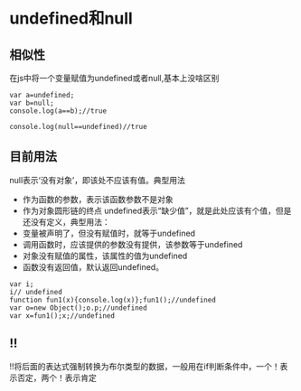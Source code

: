 # undefined和null
## 相似性
在js中将一个变量赋值为undefined或者null,基本上没啥区别
```
var a=undefined;
var b=null;
console.log(a==b);//true

console.log(null==undefined)//true
```
## 目前用法
null表示‘没有对象’，即该处不应该有值。典型用法
* 作为函数的参数，表示该函数参数不是对象
* 作为对象圆形链的终点
undefined表示“缺少值”，就是此处应该有个值，但是还没有定义，典型用法：
* 变量被声明了，但没有赋值时，就等于undefined
* 调用函数时，应该提供的参数没有提供，该参数等于undefined
* 对象没有赋值的属性，该属性的值为undefined
* 函数没有返回值，默认返回undefined。
```
var i;
i// undefined
function fun1(x){console.log(x)};fun1();//undefined
var o=new Object();o.p;//undefined
var x=fun1();x;//undefined
```
## !!
!!将后面的表达式强制转换为布尔类型的数据，一般用在if判断条件中，一个！表示否定，两个！表示肯定




